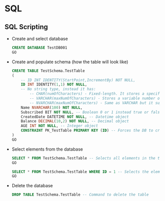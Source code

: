 # SQL

## SQL Scripting

-   Create and select database

    ```SQL
    CREATE DATABASE TestDB001
    GO
    ```

-   Create and populate schema (how the table will look like)

    ```SQL
    CREATE TABLE TestSchema.TestTable
    (
        -- ID INT IDENTITY(StartPoint,IncrementBy) NOT NULL,
        ID INT IDENTITY(1,1) NOT NULL,
        -- No string type, instead it has:
            -- CHAR(numOfCharacters) - Fixed-length. It stores a specified number of characters, padding with spaces if necessary.
            -- VARCHAR(maxNumOfCharacters) - Stores a variable number of characters, only using as much storage as needed.
            -- NVARCHAR(maxNumOfCharacters) - Same as VARCHAR but it supports Unicode characters.
        Name NVARCHAR(100) NOT NULL,
        Subscribed BIT NOT NULL, -- Boolean 0 or 1 instead true or false
        CreatedDate DATETIME NOT NULL, -- Datetime object
        Balance DECIMAL(10,2) NOT NULL, -- Decimal object
        AGE INT NOT NULL, -- Integer object
        CONSTRAINT PK_TestTable PRIMARY KEY (ID) -- Forces the DB to create an ID for each entry
    )
    GO
    ```

-   Select elements from the database

    ```SQL
    SELECT * FROM TestSchema.TestTable -- Selects all elements in the table
    GO

    SELECT * FROM TestSchema.TestTable WHERE ID = 1 -- Selects the element with ID = 1
    GO
    ```

-   Delete the database

    ```SQL
    DROP TABLE TestSchema.TestTable -- Command to delete the table
    ```
